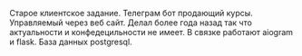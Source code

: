 Старое клиентское задание. Телеграм бот продающий курсы. Управляемый через веб сайт. Делал более года назад так что актуальности и конфедецильности не имеет. В связке работают aiogram и flask. База данных postgresql.

